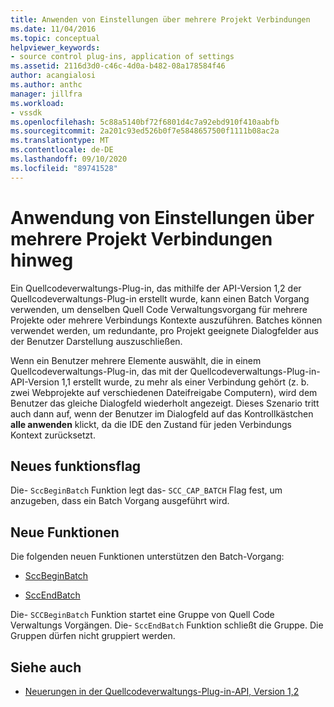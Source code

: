 ```yaml
---
title: Anwenden von Einstellungen über mehrere Projekt Verbindungen
ms.date: 11/04/2016
ms.topic: conceptual
helpviewer_keywords:
- source control plug-ins, application of settings
ms.assetid: 2116d3d0-c46c-4d0a-b482-08a178584f46
author: acangialosi
ms.author: anthc
manager: jillfra
ms.workload:
- vssdk
ms.openlocfilehash: 5c88a5140bf72f6801d4c7a92ebd910f410aabfb
ms.sourcegitcommit: 2a201c93ed526b0f7e5848657500f1111b08ac2a
ms.translationtype: MT
ms.contentlocale: de-DE
ms.lasthandoff: 09/10/2020
ms.locfileid: "89741528"
---
```

# <a name="application-of-settings-across-multiple-project-connections"></a>Anwendung von Einstellungen über mehrere Projekt Verbindungen hinweg
Ein Quellcodeverwaltungs-Plug-in, das mithilfe der API-Version 1,2 der Quellcodeverwaltungs-Plug-in erstellt wurde, kann einen Batch Vorgang verwenden, um denselben Quell Code Verwaltungsvorgang für mehrere Projekte oder mehrere Verbindungs Kontexte auszuführen. Batches können verwendet werden, um redundante, pro Projekt geeignete Dialogfelder aus der Benutzer Darstellung auszuschließen.

 Wenn ein Benutzer mehrere Elemente auswählt, die in einem Quellcodeverwaltungs-Plug-in, das mit der Quellcodeverwaltungs-Plug-in-API-Version 1,1 erstellt wurde, zu mehr als einer Verbindung gehört (z. b. zwei Webprojekte auf verschiedenen Dateifreigabe Computern), wird dem Benutzer das gleiche Dialogfeld wiederholt angezeigt. Dieses Szenario tritt auch dann auf, wenn der Benutzer im Dialogfeld auf das Kontrollkästchen **alle anwenden** klickt, da die IDE den Zustand für jeden Verbindungs Kontext zurücksetzt.

## <a name="new-capability-flag"></a>Neues funktionsflag
 Die- `SccBeginBatch` Funktion legt das- `SCC_CAP_BATCH` Flag fest, um anzugeben, dass ein Batch Vorgang ausgeführt wird.

## <a name="new-functions"></a>Neue Funktionen
Die folgenden neuen Funktionen unterstützen den Batch-Vorgang:

- [SccBeginBatch](../../extensibility/sccbeginbatch-function.md)

- [SccEndBatch](../../extensibility/sccendbatch-function.md)

Die- `SCCBeginBatch` Funktion startet eine Gruppe von Quell Code Verwaltungs Vorgängen. Die- `SccEndBatch` Funktion schließt die Gruppe. Die Gruppen dürfen nicht gruppiert werden.

## <a name="see-also"></a>Siehe auch
- [Neuerungen in der Quellcodeverwaltungs-Plug-in-API, Version 1,2](../../extensibility/internals/what-s-new-in-the-source-control-plug-in-api-version-1-2.md)
